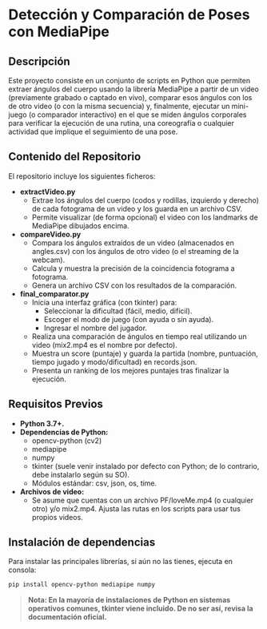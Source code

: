 # Detección y Comparación de Poses con MediaPipe

## Descripción

Este proyecto consiste en un conjunto de scripts en Python que permiten extraer ángulos del cuerpo usando la librería MediaPipe a partir de un video (previamente grabado o captado en vivo), 
comparar esos ángulos con los de otro video (o con la misma secuencia) y, finalmente, ejecutar un mini-juego (o comparador interactivo) en el que se miden ángulos corporales para verificar
la ejecución de una rutina, una coreografía o cualquier actividad que implique el seguimiento de una pose.

## Contenido del Repositorio

El repositorio incluye los siguientes ficheros:
- **extractVideo.py**
  - Extrae los ángulos del cuerpo (codos y rodillas, izquierdo y derecho) de cada fotograma de un video y los guarda en un archivo CSV.
  - Permite visualizar (de forma opcional) el video con los landmarks de MediaPipe dibujados encima.
- **compareVideo.py**
  - Compara los ángulos extraídos de un video (almacenados en angles.csv) con los ángulos de otro video (o el streaming de la webcam).
  - Calcula y muestra la precisión de la coincidencia fotograma a fotograma.
  - Genera un archivo CSV con los resultados de la comparación.
- **final_comparator.py**
  - Inicia una interfaz gráfica (con tkinter) para:
    - Seleccionar la dificultad (fácil, medio, difícil).
    - Escoger el modo de juego (con ayuda o sin ayuda).
    - Ingresar el nombre del jugador.
  - Realiza una comparación de ángulos en tiempo real utilizando un video (mix2.mp4 es el nombre por defecto).
  - Muestra un score (puntaje) y guarda la partida (nombre, puntuación, tiempo jugado y modo/dificultad) en records.json.
  - Presenta un ranking de los mejores puntajes tras finalizar la ejecución.

## Requisitos Previos

- **Python 3.7+.**
- **Dependencias de Python:**
  - opencv-python (cv2)
  - mediapipe
  - numpy
  - tkinter (suele venir instalado por defecto con Python; de lo contrario, debe instalarlo según su SO).
  - Módulos estándar: csv, json, os, time.
- **Archivos de video:**
  - Se asume que cuentas con un archivo PF/loveMe.mp4 (o cualquier otro) y/o mix2.mp4. Ajusta las rutas en los scripts para usar tus propios videos.

## Instalación de dependencias

Para instalar las principales librerías, si aún no las tienes, ejecuta en consola:
```bash
pip install opencv-python mediapipe numpy
```
> **Nota: En la mayoría de instalaciones de Python en sistemas operativos comunes, tkinter viene incluido. De no ser así, revisa la documentación oficial.**
